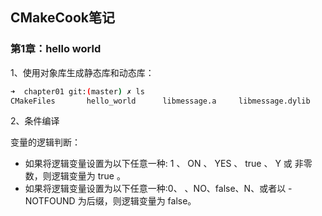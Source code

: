 ## CMakeCook笔记

### 第1章：hello world

1、使用对象库生成静态库和动态库：

```bash
➜  chapter01 git:(master) ✗ ls
CMakeFiles       hello_world      libmessage.a     libmessage.dylib
```
2、条件编译

变量的逻辑判断：
- 如果将逻辑变量设置为以下任意一种: 1 、 ON 、 YES 、 true 、 Y 或 非零数，则逻辑变量为 true 。
- 如果将逻辑变量设置为以下任意一种:0、 、NO、false、N、或者以 -NOTFOUND 为后缀，则逻辑变量为 false。

